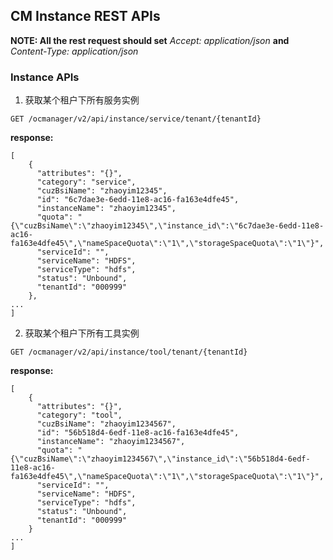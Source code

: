 ## CM Instance REST APIs

__NOTE: All the rest request should set__ _Accept: application/json_ __and__ _Content-Type: application/json_

### Instance APIs

1. 获取某个租户下所有服务实例
```
GET /ocmanager/v2/api/instance/service/tenant/{tenantId}
```
__response:__
```
[
    {
      "attributes": "{}",
      "category": "service",
      "cuzBsiName": "zhaoyim12345",
      "id": "6c7dae3e-6edd-11e8-ac16-fa163e4dfe45",
      "instanceName": "zhaoyim12345",
      "quota": "{\"cuzBsiName\":\"zhaoyim12345\",\"instance_id\":\"6c7dae3e-6edd-11e8-ac16-fa163e4dfe45\",\"nameSpaceQuota\":\"1\",\"storageSpaceQuota\":\"1\"}",
      "serviceId": "",
      "serviceName": "HDFS",
      "serviceType": "hdfs",
      "status": "Unbound",
      "tenantId": "000999"
    }, 
...
]
```

2. 获取某个租户下所有工具实例
```
GET /ocmanager/v2/api/instance/tool/tenant/{tenantId}
```
__response:__
```
[
    {
      "attributes": "{}",
      "category": "tool",
      "cuzBsiName": "zhaoyim1234567",
      "id": "56b518d4-6edf-11e8-ac16-fa163e4dfe45",
      "instanceName": "zhaoyim1234567",
      "quota": "{\"cuzBsiName\":\"zhaoyim1234567\",\"instance_id\":\"56b518d4-6edf-11e8-ac16-fa163e4dfe45\",\"nameSpaceQuota\":\"1\",\"storageSpaceQuota\":\"1\"}",
      "serviceId": "",
      "serviceName": "HDFS",
      "serviceType": "hdfs",
      "status": "Unbound",
      "tenantId": "000999"
    }
...
]
```


